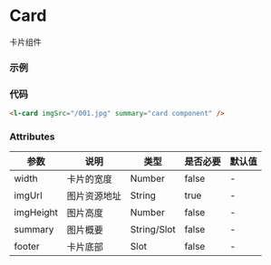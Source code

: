 # Card

卡片组件

### 示例

<l-card imgSrc='/001.jpg' summary='card component'/>

### 代码

```html
<l-card imgSrc="/001.jpg" summary="card component" />
```

### Attributes

| 参数      | 说明         | 类型        | 是否必要 | 默认值 |
| --------- | ------------ | ----------- | -------- | ------ |
| width     | 卡片的宽度   | Number      | false    | -      |
| imgUrl    | 图片资源地址 | String      | true     | -      |
| imgHeight | 图片高度     | Number      | false    | -      |
| summary   | 图片概要     | String/Slot | false    | -      |
| footer    | 卡片底部     | Slot        | false    | -      |
